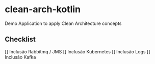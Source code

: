 # clean-arch-kotlin
Demo Application to apply Clean Architecture concepts

## Checklist

[] Inclusão Rabbitmq / JMS
[] Inclusão Kubernetes
[] Inclusão Logs
[] Inclusão Kafka
